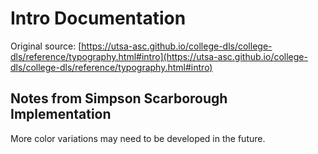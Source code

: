 # Intro Documentation

Original source: [https://utsa-asc.github.io/college-dls/college-dls/reference/typography.html#intro](https://utsa-asc.github.io/college-dls/college-dls/reference/typography.html#intro)


## Notes from Simpson Scarborough Implementation

More color variations may need to be developed in the future.